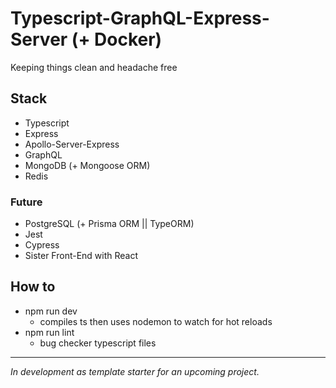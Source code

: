 # Typescript-GraphQL-Express-Server (+ Docker)
Keeping things clean and headache free

## Stack

- Typescript
- Express
- Apollo-Server-Express
- GraphQL
- MongoDB (+ Mongoose ORM)
- Redis
### Future
- PostgreSQL (+ Prisma ORM || TypeORM)
- Jest
- Cypress
- Sister Front-End with React

## How to 
 - npm run dev
    - compiles ts then uses nodemon to watch for hot reloads
 - npm run lint
    - bug checker typescript files

---
*In development as template starter for an upcoming project.*